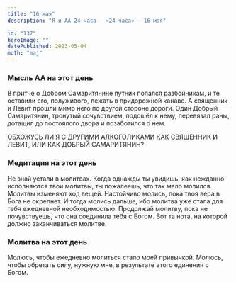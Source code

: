 ```yaml
---
title: "16 мая"
description: "Я и АА 24 часа - «24 часа» — 16 мая"

id: "137"
heroImage: ""
datePublished: 2023-05-04
moth: "maj"
---
```


### Мысль АА на этот день

В притче о Добром Самаритянине путник попался разбойникам, и те оставили его,
полуживого, лежать в придорожной канаве. А священник и Левит прошли мимо него
по другой стороне дороги. Один Добрый Самаритянин, тронутый сочувствием,
подошёл к нему, перевязал раны, дотащил до постоялого двора и позаботился о
нем.

ОБХОЖУСЬ ЛИ Я С ДРУГИМИ АЛКОГОЛИКАМИ КАК СВЯЩЕННИК И ЛЕВИТ, ИЛИ КАК ДОБРЫЙ
САМАРИТЯНИН?

### Медитация на этот день

Не знай устали в молитвах. Когда однажды ты увидишь, как нежданно исполняются
твои молитвы, ты пожалеешь, что так мало молился. Молитвы изменяют ход вещей.
Настойчиво молись, пока твоя вера в Бога не окрепнет. И тогда молись дальше,
ибо молитва уже стала для тебя ежедневной необходимостью. Продолжай молитву,
пока не почувствуешь, что она соединила тебя с Богом. Вот та нота, на которой
должно заканчиваться молитве.

### Молитва на этот день

Молюсь, чтобы ежедневно молиться стало моей привычкой. Молюсь, чтобы обретать
силу, нужную мне, в результате этого единения с Богом.
